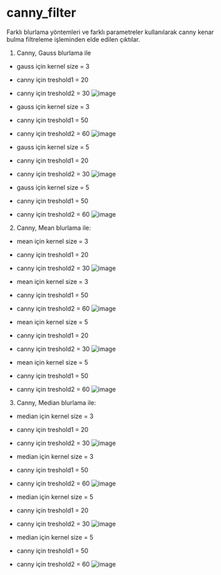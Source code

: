 # canny_filter

Farklı blurlama yöntemleri ve farklı parametreler kullanılarak canny kenar bulma filtreleme işleminden elde edilen çıktılar.


1) Canny, Gauss blurlama ile

* gauss için kernel size = 3 
* canny için treshold1 = 20 
* canny için treshold2 = 30
![image](https://github.com/havvabzkrtt/canny_filter/assets/81237002/41c5e4ed-69ed-4103-b747-1789fc6250e5)

* gauss için kernel size = 3
* canny için treshold1 = 50 
* canny için treshold2 = 60
![image](https://github.com/havvabzkrtt/canny_filter/assets/81237002/8e027222-ed65-46ce-8975-0295156d2a6e)

* gauss için kernel size = 5 
* canny için treshold1 = 20 
* canny için treshold2 = 30
![image](https://github.com/havvabzkrtt/canny_filter/assets/81237002/e509d1f7-e831-4f05-b051-dd6e918bd130)

* gauss için kernel size = 5 
* canny için treshold1 = 50 
* canny için treshold2 = 60
![image](https://github.com/havvabzkrtt/canny_filter/assets/81237002/4dda8003-ac22-499a-bc8c-6866a82b0d84)


2) Canny, Mean blurlama ile:

* mean için kernel size = 3
* canny için treshold1 = 20 
* canny için treshold2 = 30
![image](https://github.com/havvabzkrtt/canny_filter/assets/81237002/2dd93e73-7d3c-4129-9cc4-4bd8c095cae1)

* mean için kernel size = 3 
* canny için treshold1 = 50 
* canny için treshold2 = 60
![image](https://github.com/havvabzkrtt/canny_filter/assets/81237002/9debd495-2bb9-4f58-a0b3-1dba689dc7c1)

* mean için kernel size = 5
* canny için treshold1 = 20 
* canny için treshold2 = 30
![image](https://github.com/havvabzkrtt/canny_filter/assets/81237002/c7258722-2a25-4c77-958f-f7153a117f4a)

* mean için kernel size = 5 
* canny için treshold1 = 50 
* canny için treshold2 = 60
![image](https://github.com/havvabzkrtt/canny_filter/assets/81237002/bbb879c3-616d-40a9-a7a9-164f5f06ed97)


3) Canny, Median blurlama ile:

* median için kernel size = 3
* canny için treshold1 = 20 
* canny için treshold2 = 30
![image](https://github.com/havvabzkrtt/canny_filter/assets/81237002/d793165c-17ed-4503-b3d4-968d04c61758)

* median için kernel size = 3
* canny için treshold1 = 50 
* canny için treshold2 = 60
![image](https://github.com/havvabzkrtt/canny_filter/assets/81237002/eaa660cd-d6ca-41cb-aadd-f291cb091a69)

* median için kernel size = 5
* canny için treshold1 = 20 
* canny için treshold2 = 30
![image](https://github.com/havvabzkrtt/canny_filter/assets/81237002/4c4db23a-fe04-471a-b551-5d3bab2f69f9)

* median için kernel size = 5 
* canny için treshold1 = 50 
* canny için treshold2 = 60
![image](https://github.com/havvabzkrtt/canny_filter/assets/81237002/7c24e540-9a58-42a3-9ea4-2e281d845ba2)














